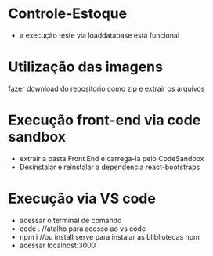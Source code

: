 # Controle-Estoque
 - a execução teste via loaddatabase está funcional
# Utilização das imagens
fazer download do repositorio como zip e extrair os arquivos
# Execução front-end via code sandbox
  - extrair a pasta Front End e carrega-la pelo CodeSandbox
  - Desinstalar e reinstalar a dependencia react-bootstraps
# Execução via VS code
  - acessar o terminal de comando
  - code . //atalho para acesso ao vs code
  - npm i //ou install serve para instalar as blibliotecas npm
  - acessar localhost:3000
